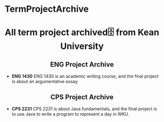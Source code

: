 # TermProjectArchive

<h1 align="center">All term project archived🗄️ from Kean University</h1>
<h2 align="center">ENG Project Archive</h3>

- **ENG 1430** ENG 1430 is an academic writing course, and the final project is about an argumentative essay.

 <h2 align="center">CPS Project Archive</h3>

- **CPS 2231** CPS 2231 is about Java fundamentals, and the final project is to use Java to write a program to represent a day in WKU.




